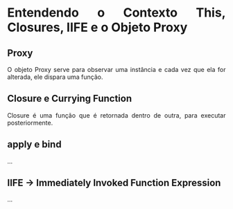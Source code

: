 <div align='justify'>

# **Entendendo o Contexto This, Closures, IIFE e o Objeto Proxy**


## Proxy

O objeto Proxy serve para observar uma instância e cada vez que ela for alterada, ele dispara uma função.

## Closure e Currying Function

Closure é uma função que é retornada dentro de outra, para executar posteriormente.

## apply e bind

...

## IIFE -> Immediately Invoked Function Expression

...

<div>
